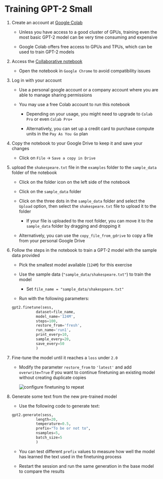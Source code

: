 # Training GPT-2 Small

1. Create an account at [Google Colab](https://colab.research.google.com)

   - Unless you have access to a good cluster of GPUs, training even the most basic GPT-2 model can be very time consuming and expensive

   - Google Colab offers free access to GPUs and TPUs, which can be used to train GPT-2 models

2. Access the [Collaborative notebook](https://colab.research.google.com/drive/1VLG8e7YSEwypxU-noRNhsv5dW4NfTGce)

   - Open the notebook in `Google Chrome` to avoid compatibility issues

3. Log in with your account

   - Use a personal google account or a company account where you are able to manage sharing permissions

   - You may use a free Colab account to run this notebook

     - Depending on your usage, you might need to upgrade to `Colab Pro` or even `Colab Pro+`

     - Alternatively, you can set up a credit card to purchase compute units in the `Pay As You Go` plan

4. Copy the notebook to your Google Drive to keep it and save your changes

   - Click on `File` -> `Save a copy in Drive`

5. upload the `shakespeare.txt` file in the `examples` folder to the `sample_data` folder of the notebook

   - Click on the folder icon on the left side of the notebook

   - Click on the `sample_data` folder

   - Click on the three dots in the `sample_data` folder and select the `Upload` option, then select the `shakespeare.txt` file to upload it to the folder

     - If your file is uploaded to the root folder, you can move it to the `sample_data` folder by dragging and dropping it

   - Alternatively, you can use the `copy_file_from_gdrive` to copy a file from your personal Google Drive

6. Follow the steps in the notebook to train a GPT-2 model with the sample data provided

   - Pick the smallest model available (`124M`) for this exercise

   - Use the sample data (`"sample_data/shakespeare.txt"`) to train the model

     - Set `file_name = "sample_data/shakespeare.txt"`

   - Run with the following parameters:

   ```python
   gpt2.finetune(sess,
              dataset=file_name,
              model_name='124M',
              steps=100,
              restore_from='fresh',
              run_name='run1',
              print_every=10,
              sample_every=20,
              save_every=50
              )
   ```

7. Fine-tune the model until it reaches a `loss` under `2.0`

   - Modify the parameter `restore_from` to `'latest'` and add `overwrite=True` if you want to continue finetuning an existing model without creating duplicate copies

     ![configure finetuning to repeat](../project/images/configure_finetuning_to_repat.png)

8. Generate some text from the new pre-trained model

   - Use the following code to generate text:

   ```python
   gpt2.generate(sess,
              length=20,
              temperature=0.5,
              prefix="To be or not to",
              nsamples=5,
              batch_size=5
              )
   ```

   - You can test different `prefix` values to measure how well the model has learned the text used in the finetuning process

   - Restart the session and run the same generation in the base model to compare the results
